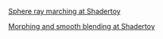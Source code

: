 [Sphere ray marching at Shadertoy](https://www.shadertoy.com/view/3t3GWM)

[Morphing and smooth blending at Shadertoy](https://www.shadertoy.com/view/WlcXD7)
